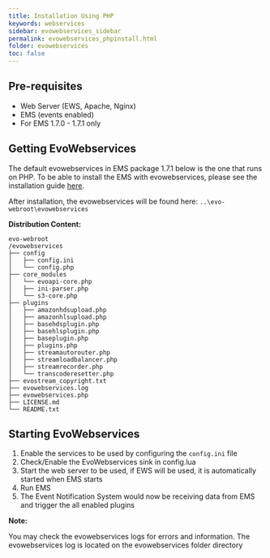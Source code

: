 ```yaml
---
title: Installation Using PHP
keywords: webservices
sidebar: evowebservices_sidebar
permalink: evowebservices_phpinstall.html
folder: evowebservices
toc: false
---
```




## Pre-requisites

- Web Server (EWS, Apache, Nginx)
- EMS (events enabled)
- For EMS 1.7.0 - 1.7.1 only




## Getting EvoWebservices

The default evowebservices in EMS package 1.7.1 below is the one that runs on PHP. To be able to install the EMS with evowebservices, please see the installation guide [here](http://docs.evostream.com/ems_user_guide/installation).

After installation, the evowebservices will be found here: `..\evo-webroot\evowebservices`



**Distribution Content:**

```
evo-webroot
/evowebservices
├── config
│ 	├── config.ini
│ 	└── config.php
├── core_modules
│ 	└── evoapi-core.php
│   ├── ini-parser.php
│ 	└── s3-core.php
├── plugins
│ 	├── amazonhdsupload.php
│ 	├── amazonhlsupload.php
│ 	├── basehdsplugin.php
│ 	├── basehlsplugin.php
│ 	├── baseplugin.php
│ 	├── plugins.php
│ 	├── streamautorouter.php
│ 	├── streamloadbalancer.php
│ 	├── streamrecorder.php
│ 	└── transcoderesetter.php
├── evostream_copyright.txt
├── evowebservices.log
├── evowebservices.php
├── LICENSE.md
└── README.txt
```



## Starting EvoWebservices

1. Enable the services to be used by configuring the `config.ini` file
2. Check/Enable the EvoWebservices sink in config.lua 
3. Start the web server to be used, if EWS will be used, it is automatically started when EMS starts
4. Run EMS
5. The Event Notification System would now be receiving data from EMS and trigger the all enabled plugins


**Note:** 

You may check the evowebservices logs for errors and information. The evowebservices log is located on the evowebservices folder directory


